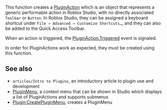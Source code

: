 This function creates a [PluginAction](https://developer.roblox.com/en-us/api-reference/class/PluginAction) which is an object that represents a generic performable action in Roblox Studio, with no directly associated `Toolbar` or `Button`. In Roblox Studio, they can be assigned a keyboard shortcut under `File → Advanced → Customize Shortcuts…`, and they can also be added to the Quick Access Toolbar.

When an action is triggered, the [PluginAction.Triggered](https://developer.roblox.com/en-us/api-reference/event/PluginAction/Triggered) event is signaled.

In order for PluginActions work as expected, they must be created using this function.

See also
--------

*   `articles/Intro to Plugins`, an introductory article to plugin use and development
*   [PluginMenu](https://developer.roblox.com/en-us/api-reference/class/PluginMenu), a context menu that can be shown in Studio which displays a list of PluginActions and supports submenus
*   [Plugin:CreatePluginMenu](https://developer.roblox.com/en-us/api-reference/function/Plugin/CreatePluginMenu), creates a PluginMenu